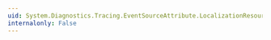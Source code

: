 ```yaml
---
uid: System.Diagnostics.Tracing.EventSourceAttribute.LocalizationResources
internalonly: False
---
```

